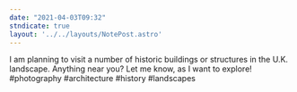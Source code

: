 ```yaml
---
date: "2021-04-03T09:32"
stndicate: true
layout: '../../layouts/NotePost.astro'
---
```

I am planning to visit a number of historic buildings or structures in the U.K. landscape. Anything near you? Let me know, as I want to explore! #photography #architecture #history #landscapes